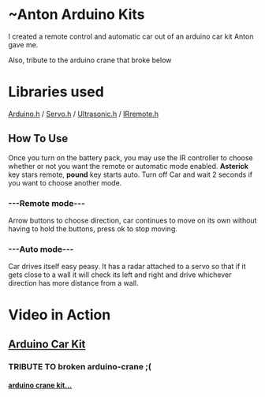 # ~Anton Arduino Kits
I created a remote control and automatic car out of an arduino car kit Anton gave me. 

Also, tribute to the arduino crane that broke below

# Libraries used
[Arduino.h](https://www.arduino.cc/en/software) /
[Servo.h](https://github.com/arduino-libraries/Servo?utm_source=platformio&utm_medium=piohome) /
[Ultrasonic.h](https://github.com/ErickSimoes/Ultrasonic?utm_source=platformio&utm_medium=piohome) /
[IRremote.h](https://github.com/Arduino-IRremote/Arduino-IRremote?utm_source=platformio&utm_medium=piohome)


## How To Use
Once you turn on the battery pack, you may use the IR controller to choose whether or not you want the remote or automatic mode enabled. **Asterick** key stars remote, **pound** key starts auto. Turn off Car and wait 2 seconds if you want to choose another mode.

### ---Remote mode---
Arrow buttons to choose direction, car continues to move on its own without having to hold the buttons, press ok to stop moving.
### ---Auto mode---
Car drives itself easy peasy. It has a radar attached to a servo so that if it gets close to a wall it will check its left and right and drive whichever direction has more distance from a wall.

# Video in Action
## [Arduino Car Kit](https://youtu.be/S2veobpOqNU)

### TRIBUTE TO broken arduino-crane ;(
#### [arduino crane kit...](https://youtu.be/_CXsXEtQCsw)
